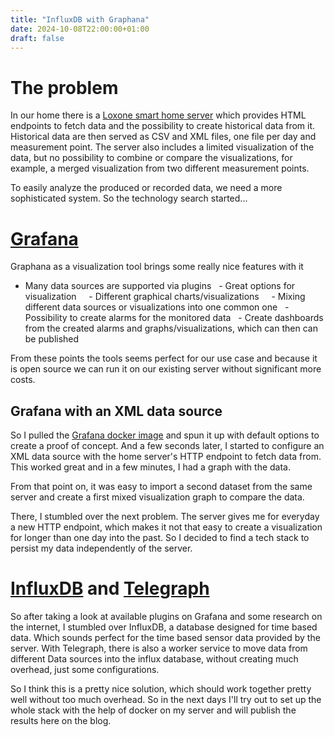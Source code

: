 ```yaml
---
title: "InfluxDB with Graphana"
date: 2024-10-08T22:00:00+01:00
draft: false
---
```


# The problem

In our home there is a [Loxone smart home server](https://www.loxone.at) which provides HTML endpoints to fetch data and the possibility to create historical data from it. 
Historical data are then served as CSV and XML files, one file per day and measurement point. 
The server also includes a limited visualization of the data, but no possibility to combine or compare the visualizations, 
for example, a merged visualization from two different measurement points.

To easily analyze the produced or recorded data, we need a more sophisticated system. So the technology search started...

# [Grafana](https://grafana.com/grafana/)

Graphana as a visualization tool brings some really nice features with it

  - Many data sources are supported via plugins
  - Great options for visualization
    - Different graphical charts/visualizations
    - Mixing different data sources or visualizations into one common one
  - Possibility to create alarms for the monitored data
  - Create dashboards from the created alarms and graphs/visualizations, which can then can be published

From these points the tools seems perfect for our use case and because it is open source we can run it on our existing server without significant more costs.

## Grafana with an XML data source

So I pulled the [Grafana docker image](https://hub.docker.com/r/grafana/grafana) and spun it up with default options to create a proof of concept. 
And a few seconds later, I started to configure an XML data source with the home server's HTTP endpoint to fetch data from. This worked great and 
in a few minutes, I had a graph with the data.

From that point on, it was easy to import a second dataset from the same server and create a first mixed visualization graph to compare the data.

There, I stumbled over the next problem. The server gives me for everyday a new HTTP endpoint, which makes it not that easy to create a visualization for 
longer than one day into the past. So I decided to find a tech stack to persist my data independently of the server.

# [InfluxDB](https://www.influxdata.com/products/influxdb/) and [Telegraph](https://www.influxdata.com/time-series-platform/telegraf/)

So after taking a look at available plugins on Grafana and some research on the internet, I stumbled over InfluxDB, a database designed for time based data.
Which sounds perfect for the time based sensor data provided by the server. With Telegraph, there is also a worker service to move data from different 
Data sources into the influx database, without creating much overhead, just some configurations.

So I think this is a pretty nice solution, which should work together pretty well without too much overhead. So in the next days I'll try out to set up the whole
stack with the help of docker on my server and will publish the results here on the blog.
